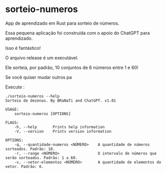 # sorteio-numeros
App de aprendizado em Rust para sorteio de números.

Essa pequena aplicação foi construída com o apoio do ChatGPT para aprendizado.

Isso é fantástico!

O arquivo release é um executável.

Ele sorteia, por padrão, 10 conjuntos de 6 números entre 1 e 60!

Se você quiser mudar outros pa

Execute :

```
./sorteio-numeros --help
Sorteio de dezenas. By BRaNaTi and ChatGPT. v1.01 

USAGE:
    sorteio-numeros [OPTIONS]

FLAGS:
    -h, --help       Prints help information
    -V, --version    Prints version information

OPTIONS:
    -q, --quantidade-numeros <NÚMERO>    A quantidade de números sorteados. Padrão: 10.
    -r, --range <NÚMERO>                 O intervalo de números que serão sorteados. Padrão: 1 a 60.
    -v, --vetor-elementos <NÚMERO>       A quantidade de elementos do vetor. Padrão: 6.
```


